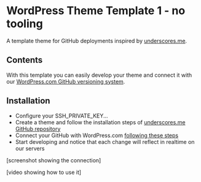 # WordPress Theme Template 1 - no tooling

A template theme for GitHub deployments inspired by [underscores.me](https://github.com/automattic/_s).

## Contents

With this template you can easily develop your theme and connect it with our [WordPress.com GitHub versioning system](https://wordpress.com/support/deploy-from-github-workflow).

## Installation

- Configure your SSH_PRIVATE_KEY...
- Create a theme and follow the installation steps of [underscores.me GitHub repository](https://github.com/automattic/_s)
- Connect your GitHub with WordPress.com [following these steps](https://wordpress.com/support/deploy-from-github-workflow)
- Start developing and notice that each change will reflect in realtime on our servers

[screenshot showing the connection]

[video showing how to use it]
